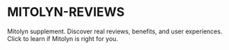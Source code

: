 # MITOLYN-REVIEWS
Mitolyn supplement. Discover real reviews, benefits, and user experiences. Click to learn if Mitolyn is right for you. 
